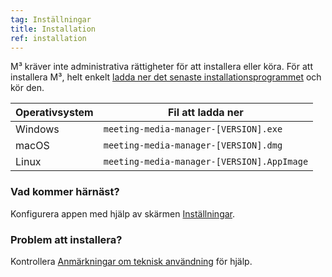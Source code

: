 ```yaml
---
tag: Inställningar
title: Installation
ref: installation
---
```


M³ kräver inte administrativa rättigheter för att installera eller köra. För att installera M³, helt enkelt [ladda ner det senaste installationsprogrammet]({{site.github}}/releases/latest) och kör den.

| Operativsystem | Fil att ladda ner                          |
| -------------- | ------------------------------------------ |
| Windows        | `meeting-media-manager-[VERSION].exe`      |
| macOS          | `meeting-media-manager-[VERSION].dmg`      |
| Linux          | `meeting-media-manager-[VERSION].AppImage` |

### Vad kommer härnäst?

Konfigurera appen med hjälp av skärmen [Inställningar]({{page.lang}}/#configuration).

### Problem att installera?

Kontrollera [Anmärkningar om teknisk användning]({{page.lang}}/#usage-notes) för hjälp.
